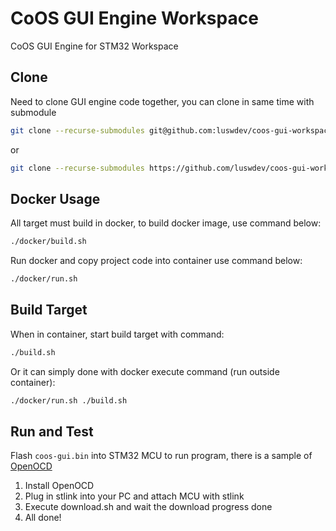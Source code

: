 # CoOS GUI Engine Workspace

CoOS GUI Engine for STM32 Workspace

## Clone

Need to clone GUI engine code together, you can clone in same time with submodule

```bash
git clone --recurse-submodules git@github.com:luswdev/coos-gui-workspace.git
```

or

```bash
git clone --recurse-submodules https://github.com/luswdev/coos-gui-workspace.git
```

## Docker Usage

All target must build in docker, to build docker image, use command below:

```bash
./docker/build.sh
```

Run docker and copy project code into container use command below:

```bash
./docker/run.sh
```

## Build Target

When in container, start build target with command:

```bash
./build.sh
```

Or it can simply done with docker execute command (run outside container):

```bash
./docker/run.sh ./build.sh
```

## Run and Test

Flash `coos-gui.bin` into STM32 MCU to run program, there is a sample of [OpenOCD](https://openocd.org/)

1. Install OpenOCD
2. Plug in stlink into your PC and attach MCU with stlink
3. Execute download.sh and wait the download progress done
4. All done!
